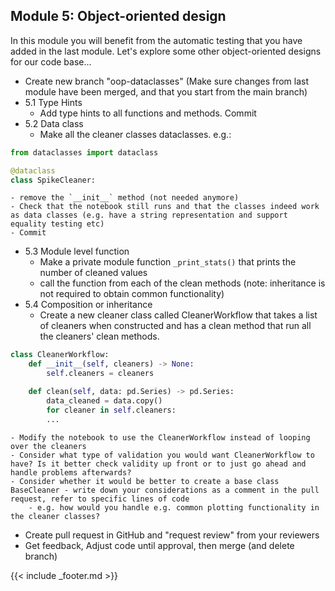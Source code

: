 ## Module 5: Object-oriented design

In this module you will benefit from the automatic testing that you have added in the last module. Let's explore some other object-oriented designs for our code base... 

- Create new branch "oop-dataclasses" (Make sure changes from last module have been merged, and that you start from the main branch)
- 5.1 Type Hints
    - Add type hints to all functions and methods. Commit
- 5.2 Data class
    - Make all the cleaner classes dataclasses. e.g.: 
```python
from dataclasses import dataclass

@dataclass
class SpikeCleaner:
```
    - remove the `__init__` method (not needed anymore)
    - Check that the notebook still runs and that the classes indeed work as data classes (e.g. have a string representation and support equality testing etc)
    - Commit
- 5.3 Module level function
    - Make a private module function `_print_stats()` that prints the number of cleaned values
    - call the function from each of the clean methods (note: inheritance is not required to obtain common functionality)
- 5.4 Composition or inheritance
    - Create a new cleaner class called CleanerWorkflow that takes a list of cleaners when constructed and has a clean method that run all the cleaners' clean methods. 
```python
class CleanerWorkflow:
    def __init__(self, cleaners) -> None:
        self.cleaners = cleaners

    def clean(self, data: pd.Series) -> pd.Series:
        data_cleaned = data.copy()
        for cleaner in self.cleaners:
        ...
```
    - Modify the notebook to use the CleanerWorkflow instead of looping over the cleaners
    - Consider what type of validation you would want CleanerWorkflow to have? Is it better check validity up front or to just go ahead and handle problems afterwards? 
    - Consider whether it would be better to create a base class BaseCleaner - write down your considerations as a comment in the pull request, refer to specific lines of code
        - e.g. how would you handle e.g. common plotting functionality in the cleaner classes? 
- Create pull request in GitHub and "request review" from your reviewers
- Get feedback, Adjust code until approval, then merge (and delete branch)



{{< include _footer.md >}}